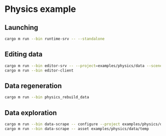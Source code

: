 # Physics example

## Launching

```sh
cargo m run --bin runtime-srv -- --standalone
```

## Editing data

```sh
cargo m run --bin editor-srv -- --project=examples/physics/data --scene "/scene.ent"
cargo m run --bin editor-client
```

## Data regeneration

```sh
cargo m run --bin physics_rebuild_data
```

## Data exploration

```sh
cargo m run --bin data-scrape -- configure --project examples/physics/data --buildindex examples/physics/data/temp
cargo m run --bin data-scrape -- asset examples/physics/data/temp
```
